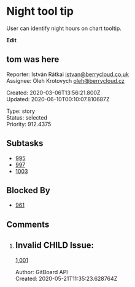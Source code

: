 # Night tool tip

User can identify night hours on chart tooltip.

**Edit**

## **tom was here**

Reporter: István Rátkai <istvan@berrycloud.co.uk>  
Assignee: Oleh Krotovych <oleh@berrycloud.cz>

Created: 2020-03-06T13:56:21.800Z  
Updated: 2020-06-10T00:10:07.810687Z

Type: story  
Status: selected  
Priority: 912.4375

## Subtasks
- [995](995.md "Add blackest theme")
- [997](997.md "Yet another one")
- [1003](1003.md "Yet another another issue")

## Blocked By
- [961](961.md "User detail tabs")

## Comments
1.  ## Invalid CHILD Issue:
    [1,001](1,001.md "This needs to be done")

    Author: GitBoard API  
    Created: 2020-05-21T11:35:23.628764Z  
